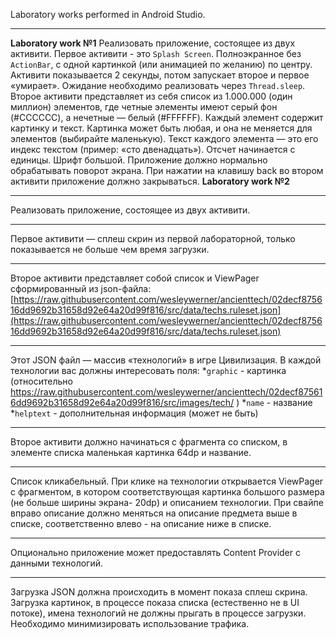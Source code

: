 Laboratory works performed in Android Studio.
***
**Laboratory work №1**
Реализовать приложение, состоящее из двух активити.
Первое активити - это `Splash Screen`. Полноэкранное без `ActionBar`, c одной картинкой (или анимацией по желанию) по центру. Активити показывается 2 секунды, потом запускает второе и первое «умирает». Ожидание необходимо реализовать через `Thread.sleep`.
Второе активити представляет из себя список из 1.000.000 (один миллион) элементов, где четные элементы имеют серый фон (#CCCCCC), а нечетные — белый (#FFFFFF). Каждый элемент содержит картинку и текст. Картинка может быть любая, и она не  меняется для элементов (выбирайте маленькую). Текст каждого элемента — это его индекс текстом (пример: «cто двенадцать»). Отсчет начинается с единицы. Шрифт большой.
Приложение должно нормально обрабатывать поворот экрана. При нажатии на клавишу back во втором активити приложение должно закрываться.
**Laboratory work №2**
***
Реализовать приложение, состоящее из двух активити.
***
Первое активити — сплеш скрин из первой лабораторной, только показывается не больше чем время загрузки.
***
Второе активити представляет собой список и ViewPager сформированный из json-файла: [https://raw.githubusercontent.com/wesleywerner/ancienttech/02decf875616dd9692b31658d92e64a20d99f816/src/data/techs.ruleset.json](https://raw.githubusercontent.com/wesleywerner/ancienttech/02decf875616dd9692b31658d92e64a20d99f816/src/data/techs.ruleset.json)
***
Этот JSON файл — массив «технологий» в игре Цивилизация. В каждой технологии вас должны интересовать поля:
*`graphic` - картинка (относительно https://raw.githubusercontent.com/wesleywerner/ancienttech/02decf875616dd9692b31658d92e64a20d99f816/src/images/tech/ )
*`name` - название
*`helptext` - дополнительная информация (может не быть)
***
Второе активити должно начинаться с фрагмента со списком, в элементе списка
маленькая картинка 64dp и название.
***
Список кликабельный. При клике на технологии открывается ViewPager c фрагментом,
в котором соответствующая картинка большого размера (не больше ширины экрана-
20dp) и описанием технологии. При свайпе вправо описание должно меняться на
описание предмета выше в списке, соответственно влево - на описание ниже в списке.
***
Опционально приложение может предоставлять Content Provider с данными
технологий.
***
Загрузка JSON должна происходить в момент показа сплеш скрина. Загрузка картинок,
в процессе показа списка (естественно не в UI потоке), имена технологий не должны
прыгать в процессе загрузки. Необходимо минимизировать использование трафика.
